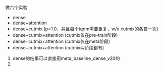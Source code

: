 做六个实验

- dense 
- dense+attention
- dense+cutmix (p=1.0，并且每个tqdm需要重复，w/o cutmix的各自一次)
- dense+cutmix+attention (cutmix仅在pre-train阶段)
- dense+cutmix+attention (cutmix仅在meta阶段)
- dense+cutmix+attention (cutmix两阶段都有)



1. dense的结果可以直接用meta_baseline_dense_v20的
2. 